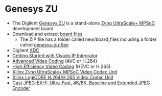 # Genesys ZU
* The Digilent [Genesys ZU](https://digilent.com/reference/programmable-logic/genesys-zu/start) is a stand-alone [Zynq UltraScale+ MPSoC](https://www.xilinx.com/products/silicon-devices/soc/zynq-ultrascale-mpsoc.html) development board
* Download and extract [board files](https://github.com/Digilent/vivado-boards/archive/master.zip)
  * The ZIP file has a folder called new/board_files including a folder called [genesys-zu-5ev](https://github.com/Digilent/vivado-boards/tree/master/new/board_files/genesys-zu-5ev/C.0)
* Digilent [XDC](https://github.com/Digilent/digilent-xdc)
* [Getting Started with Vivado IP Integrator](https://digilent.com/reference/vivado/getting-started-with-ipi/start)
* [Advanced Video Coding](https://en.wikipedia.org/wiki/Advanced_Video_Coding) (AVC or H.264)
* [High Efficiency Video Coding](https://en.wikipedia.org/wiki/High_Efficiency_Video_Coding) (HEVC or H.265)
* [Xilinx Zynq UltraScale+ MPSoC Video Codec Unit](https://xilinx-wiki.atlassian.net/wiki/spaces/A/pages/18842546/Xilinx+Zynq+UltraScale+MPSoC+Video+Codec+Unit)
* [Xilinx LogiCORE H.264/H.265 Video Codec Unit](https://www.xilinx.com/products/intellectual-property/v-vcu.html)
* [Cast JPEG-EX-F: Ultra-Fast, 4K/8K, Baseline and Extended JPEG Encoder](https://www.xilinx.com/products/intellectual-property/1-gfeqs7.html)
